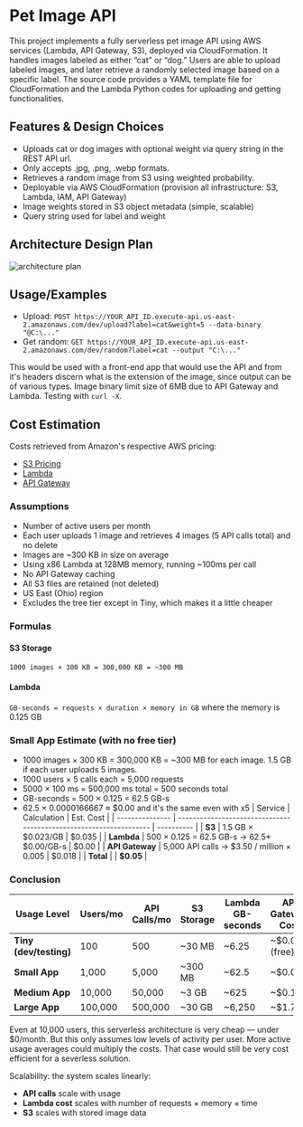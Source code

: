 
# Pet Image API

This project implements a fully serverless pet image API using AWS services (Lambda, API Gateway, S3), deployed via CloudFormation. It handles images labeled as either “cat” or “dog.” Users are able to upload labeled images, and later retrieve a randomly selected image based on a specific label. The source code provides a YAML template file for CloudFormation and the Lambda Python codes for uploading and getting functionalities.




## Features & Design Choices

- Uploads cat or dog images with optional weight via query string in the REST API url.
- Only accepts .jpg, .png, .webp formats.
- Retrieves a random image from S3 using weighted probability.
- Deployable via AWS CloudFormation (provision all infrastructure: S3, Lambda, IAM, API Gateway)
- Image weights stored in S3 object metadata (simple, scalable)
- Query string used for label and weight


## Architecture Design Plan

![architecture plan](https://i.imgur.com/UwdGnG9.png)


## Usage/Examples

- Upload: `POST https://YOUR_API_ID.execute-api.us-east-2.amazonaws.com/dev/upload?label=cat&weight=5 --data-binary "@C:\..."`
- Get random: `GET https://YOUR_API_ID.execute-api.us-east-2.amazonaws.com/dev/random?label=cat --output "C:\..."`

This would be used with a front-end app that would use the API and from it's headers discern what is the extension of the image, since output can be of various types.
Image binary limit size of 6MB due to API Gateway and Lambda. Testing with `curl -X`.
## Cost Estimation
Costs retrieved from Amazon's respective AWS pricing:
- [S3 Pricing](https://aws.amazon.com/s3/pricing/)
- [Lambda](https://aws.amazon.com/lambda/pricing/)
- [API Gateway](https://aws.amazon.com/api-gateway/pricing/) 

### Assumptions
* Number of active users per month
* Each user uploads 1 image and retrieves 4 images (5 API calls total) and no delete
* Images are \~300 KB in size on average
* Using x86 Lambda at 128MB memory, running \~100ms per call
* No API Gateway caching
* All S3 files are retained (not deleted)
* US East (Ohio) region
* Excludes the tree tier except in Tiny, which makes it a little cheaper

### Formulas
#### S3 Storage
`1000 images × 300 KB = 300,000 KB = ~300 MB`
#### Lambda
`GB-seconds = requests × duration × memory in GB`
where the memory is 0.125 GB

### Small App Estimate (with no free tier)
* 1000 images × 300 KB = 300,000 KB = ~300 MB for each image. 1.5 GB if each user uploads 5 images.
* 1000 users × 5 calls each = 5,000 requests
* 5000 × 100 ms = 500,000 ms total = 500 seconds total
* GB-seconds = 500 × 0.125 = 62.5 GB-s
* 62.5 × 0.0000166667 ≈ $0.00 and it's the same even with x5
| Service         | Calculation                                                        | Est. Cost  |
| --------------- | ------------------------------------------------------------------ | ---------- |
| **S3**          | 1.5 GB × \$0.023/GB                                                | \$0.035    |
| **Lambda**      | 500 × 0.125 = 62.5 GB-s → 62.5* $0.00/GB-s | \$0.00     |
| **API Gateway** | 5,000 API calls → \$3.50 / million × 0.005                         | \$0.018    |
| **Total**       |                                                                    | **\$0.05** |

### Conclusion

| Usage Level            | Users/mo | API Calls/mo | S3 Storage | Lambda GB-seconds | API Gateway Cost | **Est. Total Cost** |
| ---------------------- | -------- | ------------ | ---------- | ----------------- | ---------------- | ------------------- |
| **Tiny (dev/testing)** | 100      | 500          | \~30 MB    | \~6.25            | \~\$0.00 (free)  | **\$0.00**          |
| **Small App**          | 1,000    | 5,000        | \~300 MB   | \~62.5            | \~\$0.02         | **\$0.04**          |
| **Medium App**         | 10,000   | 50,000       | \~3 GB     | \~625             | \~\$0.18         | **\$0.25**          |
| **Large App**          | 100,000  | 500,000      | \~30 GB    | \~6,250           | \~\$1.75         | **\$2.54**          |

Even at 10,000 users, this serverless architecture is very cheap — under \$0/month. But this only assumes low levels of activity per user. More active usage averages could multiply the costs. That case would still be very cost efficient for a severless solution.

Scalability: the system scales linearly:
* **API calls** scale with usage
* **Lambda cost** scales with number of requests × memory × time
* **S3** scales with stored image data
